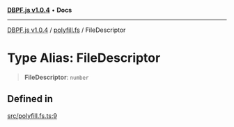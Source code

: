 [**DBPF.js v1.0.4**](../../README.md) • **Docs**

***

[DBPF.js v1.0.4](../../README.md) / [polyfill.fs](../README.md) / FileDescriptor

# Type Alias: FileDescriptor

> **FileDescriptor**: `number`

## Defined in

[src/polyfill.fs.ts:9](https://github.com/anonhostpi/DBPF.js/blob/bec1c7f946ae1882f8cb333f8c038d29cc8e75d8/src/polyfill.fs.ts#L9)
